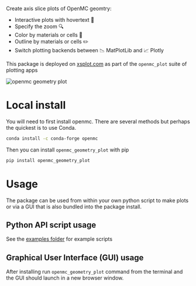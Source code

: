 Create axis slice plots of OpenMC geomtry:
  - Interactive plots with hovertext :speech_balloon:
  - Specify the zoom :mag:
  - Color by materials or cells :art:
  - Outline by materials or cells :pencil2:
  - Switch plotting backends between 📉 MatPlotLib and 📈 Plotly

This package is deployed on [xsplot.com](https://www.xsplot.com) as part of the ```openmc_plot``` suite of plotting apps

![openmc geometry plot](https://user-images.githubusercontent.com/8583900/213252783-526fa814-2abd-4aac-bd1d-9cf0024a7039.png)

# Local install

You will need to first install openmc. There are several methods but perhaps the quickest is to use Conda.

```bash
conda install -c conda-forge openmc
```

Then you can install ```openmc_geometry_plot``` with pip

```bash
pip install openmc_geometry_plot
```


# Usage

The package can be used from within your own python script to make plots or via a GUI that is also bundled into the package install.

## Python API script usage

See the [examples folder](https://github.com/fusion-energy/openmc_geometry_plot/tree/master/examples) for example scripts

## Graphical User Interface (GUI) usage

After installing run ```openmc_geometry_plot``` command from the terminal and the GUI should launch in a new browser window.

